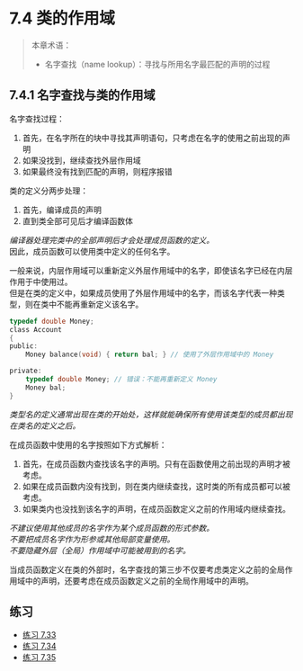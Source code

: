 # 7.4 类的作用域

> 本章术语：
>  
> * 名字查找（name lookup）：寻找与所用名字最匹配的声明的过程

## 7.4.1 名字查找与类的作用域

名字查找过程：

1. 首先，在名字所在的块中寻找其声明语句，只考虑在名字的使用之前出现的声明
2. 如果没找到，继续查找外层作用域
3. 如果最终没有找到匹配的声明，则程序报错

类的定义分两步处理：

1. 首先，编译成员的声明
2. 直到类全部可见后才编译函数体

*编译器处理完类中的全部声明后才会处理成员函数的定义。*  
因此，成员函数可以使用类中定义的任何名字。

一般来说，内层作用域可以重新定义外层作用域中的名字，即使该名字已经在内层作用于中使用过。  
但是在类的定义中，如果成员使用了外层作用域中的名字，而该名字代表一种类型，则在类中不能再重新定义该名字。

```c
typedef double Money;
class Account
{
public:
    Money balance(void) { return bal; } // 使用了外层作用域中的 Money

private:
    typedef double Money; // 错误：不能再重新定义 Money
    Money bal;
}
```

*类型名的定义通常出现在类的开始处，这样就能确保所有使用该类型的成员都出现在类名的定义之后。*

在成员函数中使用的名字按照如下方式解析：

1. 首先，在成员函数内查找该名字的声明。只有在函数使用之前出现的声明才被考虑。
2. 如果在成员函数内没有找到，则在类内继续查找，这时类的所有成员都可以被考虑。
3. 如果类内也没找到该名字的声明，在成员函数定义之前的作用域内继续查找。

*不建议使用其他成员的名字作为某个成员函数的形式参数。*  
*不要把成员名字作为形参或其他局部变量使用。*  
*不要隐藏外层（全局）作用域中可能被用到的名字。*

当成员函数定义在类的外部时，名字查找的第三步不仅要考虑类定义之前的全局作用域中的声明，还要考虑在成员函数定义之前的全局作用域中的声明。

## 练习

* [练习 7.33](../src/quiz_7.33.hpp)
* [练习 7.34](../src/quiz_7.34.md)
* [练习 7.35](../src/quiz_7.35.cpp)
